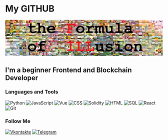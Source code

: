 # My GITHUB

[![Header](https://github.com/Septemberer/septemberer/blob/main/assets/header.jpg)](https://opensea.io/collection/the-formula-of-illusion-fill)

## I'm a beginner Frontend and Blockchain Developer

### Languages and Tools

![Python](https://img.shields.io/badge/-python-090909?style=for-the-badge&logo=python)
![JavaScript](https://img.shields.io/badge/-javascript-090909?style=for-the-badge&logo=javascript)
![Vue](https://img.shields.io/badge/-vue-090909?style=for-the-badge&logo=vue.js)
![CSS](https://img.shields.io/badge/-css-090909?style=for-the-badge&logo=css3)
![Solidity](https://img.shields.io/badge/-solidity-090909?style=for-the-badge&logo=solidity)
![HTML](https://img.shields.io/badge/-html-090909?style=for-the-badge&logo=html5)
![SQL](https://img.shields.io/badge/-sql-090909?style=for-the-badge&logo=mysql&logoColor=ffffff)
![React](https://img.shields.io/badge/-react-090909?style=for-the-badge&logo=react)
![Git](https://img.shields.io/badge/-git-090909?style=for-the-badge&logo=git)

### Follow Me

[![Vkontakte](https://img.shields.io/badge/-vkontakte-090909?style=for-the-badge&logo=vk)](https://vk.com/sseptemberer)
[![Telegram](https://img.shields.io/badge/-telegram-090909?style=for-the-badge&logo=telegram&logoColor=ffc0cb)](https://t.me/NFT_CutLetKA)

